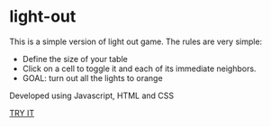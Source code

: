 # light-out
This is a simple version of light out game.
The rules are very simple:
- Define the size of your table
- Click on a cell to toggle it and each of its immediate neighbors. 
- GOAL: turn out all the lights to orange

Developed using Javascript, HTML and CSS

<a href="https://cdn.rawgit.com/SimoneSabba/light-out/master/index.html" target="_blank">TRY IT</a>
